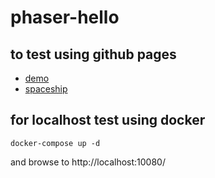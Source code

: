 # phaser-hello

## to test using github pages

- [demo](http://dacr.github.io/phaser-hello/ROOT/)
- [spaceship](http://dacr.github.io/phaser-hello/ROOT/interact.html)

## for localhost test using docker
```
docker-compose up -d
```

and browse to http://localhost:10080/

